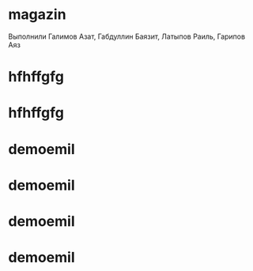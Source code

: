 # magazin
Выполнили Галимов Азат, Габдуллин Баязит, Латыпов Раиль, Гарипов Аяз
# hfhffgfg
# hfhffgfg
# demoemil
# demoemil
# demoemil
# demoemil
